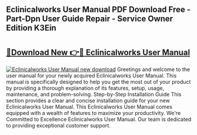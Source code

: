 ## Eclinicalworks User Manual PDF Download Free - Part-Dpn User Guide Repair - Service Owner Edition K3Ein

# <h2><a href="http://bc4579.oget.top/?id=Eclinicalworks+User+Manual">🔗Download New 👉🔴 Eclinicalworks User Manual</a></h2>

[![Eclinicalworks User Manual new download](https://i.imgur.com/5g1atiW.png)](http://bc4579.oget.top/?id=Eclinicalworks+User+Manual)
Greetings and welcome to the user manual for your newly acquired Eclinicalworks User Manual. This manual is specifically designed to help you get the most out of your product by providing a thorough explanation of its features, setup, usage, maintenance, and problem-solving. Step-by-Step Installation Guide This section provides a clear and concise installation guide for your new Eclinicalworks User Manual. This Eclinicalworks User Manual comes equipped with a wealth of features to maximize your productivity. We're Committed to Excellence Eclinicalworks User Manual. Our team is dedicated to providing exceptional customer support.
